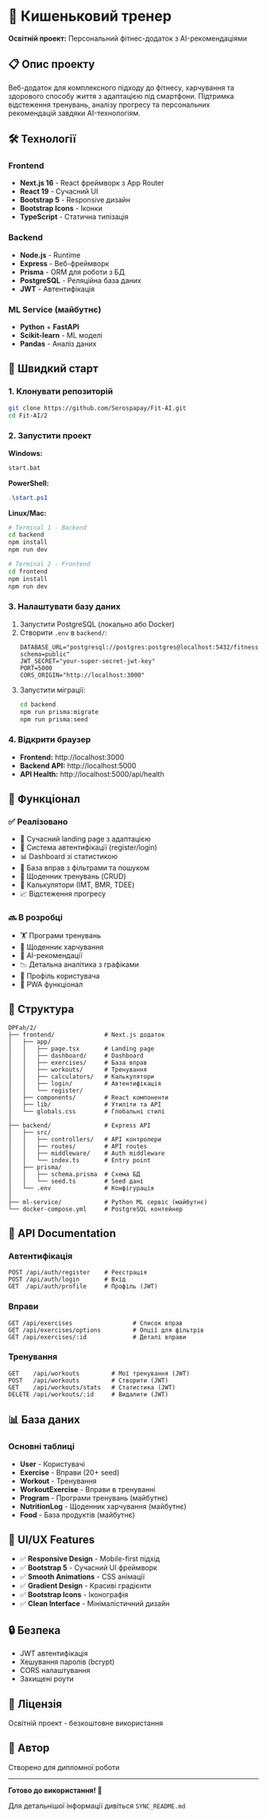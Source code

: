 # 💪 Кишеньковий тренер

**Освітній проект:** Персональний фітнес-додаток з AI-рекомендаціями

## 📋 Опис проекту

Веб-додаток для комплексного підходу до фітнесу, харчування та здорового способу життя з адаптацією під смартфони. Підтримка відстеження тренувань, аналізу прогресу та персональних рекомендацій завдяки AI-технологіям.

## 🛠️ Технології

### Frontend
- **Next.js 16** - React фреймворк з App Router
- **React 19** - Сучасний UI
- **Bootstrap 5** - Responsive дизайн
- **Bootstrap Icons** - Іконки
- **TypeScript** - Статична типізація

### Backend
- **Node.js** - Runtime
- **Express** - Веб-фреймворк
- **Prisma** - ORM для роботи з БД
- **PostgreSQL** - Реляційна база даних
- **JWT** - Автентифікація

### ML Service (майбутнє)
- **Python** + **FastAPI**
- **Scikit-learn** - ML моделі
- **Pandas** - Аналіз даних

## 🚀 Швидкий старт

### 1. Клонувати репозиторій
```bash
git clone https://github.com/Serospapay/Fit-AI.git
cd Fit-AI/2
```

### 2. Запустити проект

**Windows:**
```bash
start.bat
```

**PowerShell:**
```powershell
.\start.ps1
```

**Linux/Mac:**
```bash
# Terminal 1 - Backend
cd backend
npm install
npm run dev

# Terminal 2 - Frontend
cd frontend
npm install
npm run dev
```

### 3. Налаштувати базу даних

1. Запустити PostgreSQL (локально або Docker)
2. Створити `.env` в `backend/`:
   ```
   DATABASE_URL="postgresql://postgres:postgres@localhost:5432/fitness_trainer?schema=public"
   JWT_SECRET="your-super-secret-jwt-key"
   PORT=5000
   CORS_ORIGIN="http://localhost:3000"
   ```
3. Запустити міграції:
   ```bash
   cd backend
   npm run prisma:migrate
   npm run prisma:seed
   ```

### 4. Відкрити браузер

- **Frontend:** http://localhost:3000
- **Backend API:** http://localhost:5000
- **API Health:** http://localhost:5000/api/health

## 📱 Функціонал

### ✅ Реалізовано

- 🎨 Сучасний landing page з адаптацією
- 🔐 Система автентифікації (register/login)
- 📊 Dashboard зі статистикою
- 💪 База вправ з фільтрами та пошуком
- 📝 Щоденник тренувань (CRUD)
- 🧮 Калькулятори (ІМТ, BMR, TDEE)
- 📈 Відстеження прогресу

### 🔜 В розробці

- 🏋️ Програми тренувань
- 🍎 Щоденник харчування
- 🤖 AI-рекомендації
- 📉 Детальна аналітика з графіками
- 👤 Профіль користувача
- 📱 PWA функціонал

## 📂 Структура

```
DPFah/2/
├── frontend/              # Next.js додаток
│   ├── app/
│   │   ├── page.tsx       # Landing page
│   │   ├── dashboard/     # Dashboard
│   │   ├── exercises/     # База вправ
│   │   ├── workouts/      # Тренування
│   │   ├── calculators/   # Калькулятори
│   │   ├── login/         # Автентифікація
│   │   └── register/
│   ├── components/        # React компоненти
│   ├── lib/               # Утиліти та API
│   └── globals.css        # Глобальні стилі
│
├── backend/               # Express API
│   ├── src/
│   │   ├── controllers/   # API контролери
│   │   ├── routes/        # API routes
│   │   ├── middleware/    # Auth middleware
│   │   └── index.ts       # Entry point
│   ├── prisma/
│   │   ├── schema.prisma  # Схема БД
│   │   └── seed.ts        # Seed дані
│   └── .env               # Конфігурація
│
├── ml-service/            # Python ML сервіс (майбутнє)
└── docker-compose.yml     # PostgreSQL контейнер
```

## 🔗 API Documentation

### Автентифікація
```http
POST /api/auth/register    # Реєстрація
POST /api/auth/login       # Вхід
GET  /api/auth/profile     # Профіль (JWT)
```

### Вправи
```http
GET /api/exercises                 # Список вправ
GET /api/exercises/options         # Опції для фільтрів
GET /api/exercises/:id             # Деталі вправи
```

### Тренування
```http
GET    /api/workouts         # Мої тренування (JWT)
POST   /api/workouts         # Створити (JWT)
GET    /api/workouts/stats   # Статистика (JWT)
DELETE /api/workouts/:id     # Видалити (JWT)
```

## 📊 База даних

### Основні таблиці

- **User** - Користувачі
- **Exercise** - Вправи (20+ seed)
- **Workout** - Тренування
- **WorkoutExercise** - Вправи в тренуванні
- **Program** - Програми тренувань (майбутнє)
- **NutritionLog** - Щоденник харчування (майбутнє)
- **Food** - База продуктів (майбутнє)

## 🎨 UI/UX Features

- ✅ **Responsive Design** - Mobile-first підхід
- ✅ **Bootstrap 5** - Сучасний UI фреймворк
- ✅ **Smooth Animations** - CSS анімації
- ✅ **Gradient Design** - Красиві градієнти
- ✅ **Bootstrap Icons** - Іконографія
- ✅ **Clean Interface** - Мінімалістичний дизайн

## 🔒 Безпека

- JWT автентифікація
- Хешування паролів (bcrypt)
- CORS налаштування
- Захищені роути

## 📝 Ліцензія

Освітній проект - безкоштовне використання

## 👥 Автор

Створено для дипломної роботи

---

**Готово до використання! 🎉**

Для детальнішої інформації дивіться `SYNC_README.md`

